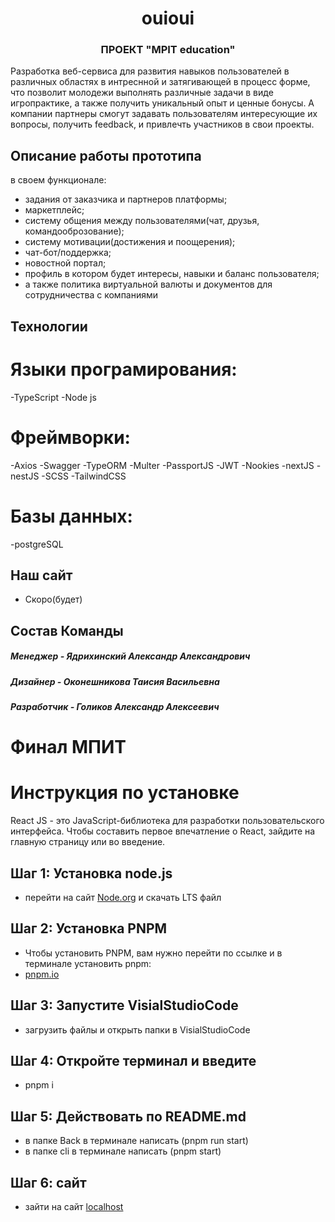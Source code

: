 <h1 align="center">ouioui</h1>
<h3 align="center">ПРОЕКТ "MPIT education"</h3>
Разработка веб-сервиса для развития навыков пользователей в различных областях в интреснной и затягивающей в процесс форме, что позволит молодежи выполнять различные задачи в виде игропрактике, а также получить уникальный опыт и ценные бонусы. А компании партнеры смогут задавать пользователям интересующие их вопросы, получить feedback, и привлечть участников в свои проекты.

## Описание работы прототипа

в своем функционале: 
- задания от заказчика и партнеров платформы; 
- маркетплейс; 
- систему общения между пользователями(чат, друзья, командооброзование); 
- систему мотивации(достижения и поощерения); 
- чат-бот/поддержка; 
- новостной портал; 
- профиль в котором будет интересы, навыки и баланс пользователя; 
- а также политика виртуальной валюты и документов для сотрудничества с компаниями

## Технологии

# Языки програмирования: 
-TypeScript
-Node js
# Фреймворки: 
-Axios
-Swagger
-TypeORM
-Multer
-PassportJS
-JWT
-Nookies
-nextJS
-nestJS
-SCSS
-TailwindCSS
# Базы данных: 
-postgreSQL

## Наш сайт

- Скоро(будет)
## Состав Команды

<h5>Менеджер - Ядрихинский Александр Александрович</h5>
<h3></h3>
<h5>Дизайнер - Оконешникова Таисия Васильевна</h5>
<h3></h3>
<h5>Разработчик - Голиков Александр Алексеевич</h5>
<h3></h3>


# Финал МПИТ


# Инструкция по установке

React JS - это JavaScript-библиотека для разработки пользовательского интерфейса. Чтобы составить первое впечатление о React, зайдите на главную страницу или во введение.

## Шаг 1: Установка node.js

- перейти на сайт [Node.org](https://nodejs.org/en) и скачать LTS файл

## Шаг 2: Установка PNPM

- Чтобы установить PNPM, вам нужно перейти по ссылке и в терминале установить pnpm:
- [pnpm.io](https://pnpm.io/installation)

## Шаг 3: Запустите VisialStudioCode
- загрузить файлы и открыть папки в VisialStudioCode

## Шаг 4: Откройте терминал и введите 

- pnpm i

## Шаг 5: Действовать по README.md

- в папке Back в терминале написать (pnpm run start)
- в папке cli в терминале написать (pnpm start)

## Шаг 6: сайт

- зайти на сайт [localhost](http://localhost:3000/dashboard/auth)
